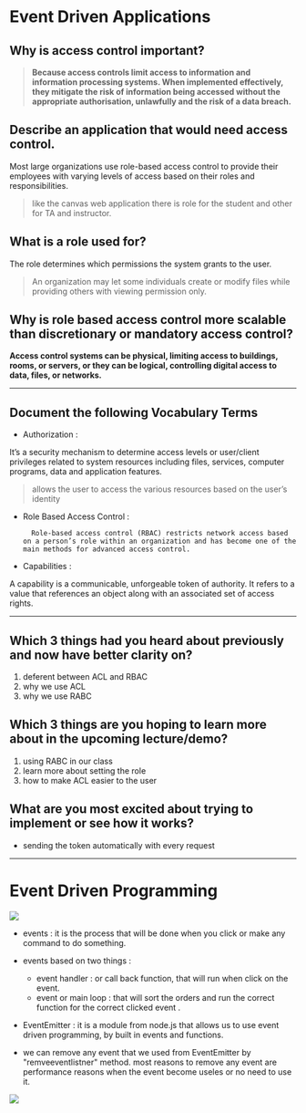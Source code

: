  # Event Driven Applications

## Why is access control important?

> **Because access controls limit access to information and information processing systems. When implemented effectively, they mitigate the risk of information being accessed without the appropriate authorisation, unlawfully and the risk of a data breach.**


## Describe an application that would need access control.

Most large organizations use role-based access control to provide their employees with varying levels of access based on their roles and responsibilities.

> like the canvas web application there is role for the student and other for TA and instructor.


## What is a role used for?

The role determines which permissions the system grants to the user. 

> An organization may let some individuals create or modify files while providing others with viewing permission only.

## Why is role based access control more scalable than discretionary or mandatory access control?

**Access control systems can be physical, limiting access to buildings, rooms, or servers, or they can be logical, controlling digital access to data, files, or networks.**

----    

## Document the following Vocabulary Terms

- Authorization :

It’s a security mechanism to determine access levels or user/client privileges related to system resources including files, services, computer programs, data and application features.

> allows the user to access the various resources based on the user’s identity

- Role Based Access Control :

        Role-based access control (RBAC) restricts network access based on a person’s role within an organization and has become one of the main methods for advanced access control.


- Capabilities :

A capability is a communicable, unforgeable token of authority. It refers to a value that references an object along with an associated set of access rights.

<hr>

## Which 3 things had you heard about previously and now have better clarity on?

1. deferent between ACL and RBAC
2. why we use ACL 
3. why we use RABC

## Which 3 things are you hoping to learn more about in the upcoming lecture/demo?

1. using RABC in our class
2. learn more about setting the role
3. how to make ACL easier to the user 

## What are you most excited about trying to implement or see how it works?
- sending the token automatically with every request 

<hr>

# Event Driven Programming

![](https://i.ytimg.com/vi/SnO9dTbF6hM/maxresdefault.jpg)

- events : it is the process that will be done when you click or make any command to do something.
- events based on two things :

  - event handler : or call back function, that will run when click on the event.
  - event or main loop : that will sort the orders and run the correct function for the correct clicked event .

- EventEmitter : it is a module from node.js that allows us to use event driven programming, by built in events and functions.

- we can remove any event that we used from EventEmitter by "remveeventlistner" method. most reasons to remove any event are performance reasons when the event become useles or no need to use it.

![](https://upload.wikimedia.org/wikipedia/commons/c/cb/Event_driven_programming_Simply_Explained.jpg)
